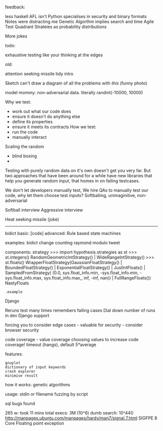 feedback:

less haskell
AFL
    isn't Python
    specialises in security and binary formats
Notes were distracting me
Genetic Algorthm implies search and time
Agile Test Quadrant
Strateies as probability distributions

More jokes


todo:

exhaustive
testing like your
thinking at the edges



old:

attention seeking missile
tidy intro

Sketch
can't draw a diagram of all the problems with *this* (funny photo)

model mommy: non-adversarial data. literally randint(-10000, 10000)


Why we test:
- work out what our code does
- ensure it doesn't do anything else
- define its properties
- ensure it meets its contracts
How we test:
- run the code
- manually interact



Scaling the random

- blind boxing
-

Testing with purely random data on it's own doesn't get you very far. But
two approaches that have been around for a while have new libraries that
help you generate random input, that homes in on failing testcases.


We don't let developers manually test, We hire QAs to manually test our code, why let them choose test inputs?
Softballing, unimaginitive, non-adversarial


Softball interview
Aggressive interview


Heat seeking missile (joke)



---

bidict
    basic:
        [code]
    advanced:
        Rule based state machines

examples:
    bidict
    change counting
    raymond modulo tweet


components:
    strategy
        >>> import hypothesis.strategies as st
        >>> st.integers()
        RandomGeometricIntStrategy() | WideRangeIntStrategy()
        >>> st.floats()
        WrapperFloatStrategy(GaussianFloatStrategy() | BoundedFloatStrategy() | ExponentialFloatStrategy() | JustIntFloats() | SampledFromStrategy(
        (0.0, sys.float_info.min, -sys.float_info.min, -sys.float_info.max,
        sys.float_info.max,, inf, -inf, nan)) | FullRangeFloats())
        NastyFloats

    .example



Django

Reruns test many times
remembers failing cases
Dial down number of runs in dev
Django support


forcing you to consider edge cases
    - valuable for security
    - consider browser security



code coverage - value coverage
choosing values to increase code coverage!
timeout (hangs), default 5*average

features:

    gnuplot
    dictionary of input keywords
    crash explorer
    minimise result

how it works:
    genetic algorithms

usage:
    stdin or filename
    fuzzing by script

sql bugs found

265 w:
    took 11 mins
    total execs: 3M (10^6)
    dumb search: 10^440
    http://manpages.ubuntu.com/manpages/hardy/man7/signal.7.html
    SIGFPE        8       Core    Floating point exception
